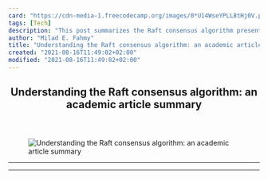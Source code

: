 ```yaml
---
card: "https://cdn-media-1.freecodecamp.org/images/0*U14WseYPLL8tHj0V.png"
tags: [Tech]
description: "This post summarizes the Raft consensus algorithm presented i"
author: "Milad E. Fahmy"
title: "Understanding the Raft consensus algorithm: an academic article summary"
created: "2021-08-16T11:49:02+02:00"
modified: "2021-08-16T11:49:02+02:00"
---
```

<div class="site-wrapper">
<main id="site-main" class="site-main outer">
<div class="inner">
<article class="post-full post tag-tech tag-web-development tag-research tag-computer-science tag-technology ">
<header class="post-full-header">
<h1 class="post-full-title">Understanding the Raft consensus algorithm: an academic article summary</h1>
</header>
<figure class="post-full-image">
<picture>
<source media="(max-width: 700px)" sizes="1px" srcset="data:image/gif;base64,R0lGODlhAQABAIAAAAAAAP///yH5BAEAAAAALAAAAAABAAEAAAIBRAA7 1w">
<source media="(min-width: 701px)" sizes="(max-width: 800px) 400px,
(max-width: 1170px) 700px,
1400px" srcset="https://cdn-media-1.freecodecamp.org/images/0*U14WseYPLL8tHj0V.png 300w,
https://cdn-media-1.freecodecamp.org/images/0*U14WseYPLL8tHj0V.png 600w,
https://cdn-media-1.freecodecamp.org/images/0*U14WseYPLL8tHj0V.png 1000w,
https://cdn-media-1.freecodecamp.org/images/0*U14WseYPLL8tHj0V.png 2000w">
<img onerror="this.style.display='none'" src="https://cdn-media-1.freecodecamp.org/images/0*U14WseYPLL8tHj0V.png" alt="Understanding the Raft consensus algorithm: an academic article summary">
</picture>
</figure>
<section class="post-full-content">
<div class="post-content">
</div>
<hr>
<hr>
</section>
</article>
</div>
</main>
</div>
<!-- Google Tag Manager (noscript) -->
<!-- End Google Tag Manager (noscript) -->

